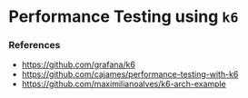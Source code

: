 # Performance Testing using `k6`



### References
- https://github.com/grafana/k6
- https://github.com/cajames/performance-testing-with-k6
- https://github.com/maximilianoalves/k6-arch-example

